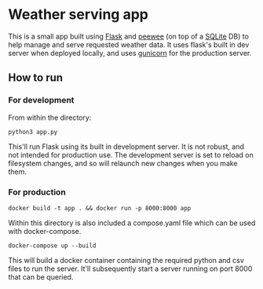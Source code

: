 
# Weather serving app

This is a small app built using [Flask](https://flask.palletsprojects.com/en/3.0.x/) and [peewee](https://docs.peewee-orm.com/en/latest/) (on top of a [SQLite](https://www.sqlite.org/) DB) to help manage and serve requested weather data. It uses flask's built in dev server when deployed locally, and uses [gunicorn](https://gunicorn.org/) for the production server.

## How to run

### For development

From within the directory:

```python3 app.py```

This'll run Flask using its built in development server. It is not robust, and not intended for production use. The development server is set to reload on filesystem changes, and so will relaunch new changes when you make them.

### For production

```docker build -t app . && docker run -p 8000:8000 app```

Within this directory is also included a compose.yaml file which can be used with docker-compose.

```docker-compose up --build```

This will build a docker container containing the required python and csv files to run the server. It'll
 subsequently start a server running on port 8000 that can be queried.
